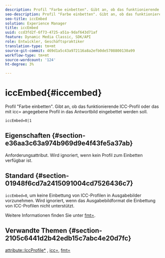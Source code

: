 ```yaml
---
description: Profil "Farbe einbetten". Gibt an, ob das funktionierende ICC-Profil oder das mit icc= angegebene Profil in das Antwortbild eingebettet werden soll.
seo-description: Profil "Farbe einbetten". Gibt an, ob das funktionierende ICC-Profil oder das mit icc= angegebene Profil in das Antwortbild eingebettet werden soll.
seo-title: iccEmbed
solution: Experience Manager
title: iccEmbed
uuid: ccd3fd2f-6f73-4725-a51a-9daf643d71af
feature: Dynamic Media Classic, SDK/API
role: Entwickler, Geschäftspraktiker
translation-type: tm+mt
source-git-commit: 469d1a5c43a972116a8a2efb0de5708800130a99
workflow-type: tm+mt
source-wordcount: '124'
ht-degree: 3%

---
```



# iccEmbed{#iccembed}

Profil &quot;Farbe einbetten&quot;. Gibt an, ob das funktionierende ICC-Profil oder das mit icc= angegebene Profil in das Antwortbild eingebettet werden soll.

`iccEmbed=0|1`

## Eigenschaften {#section-e36aa3c63a974b969d9e4f43fe5a37ab}

Anforderungsattribut. Wird ignoriert, wenn kein Profil zum Einbetten verfügbar ist.

## Standard {#section-01948f6cd7a2415091004cd7526436c7}

`iccEmbed=0`, um keine Einbettung von ICC-Profilen in Ausgabebilder vorzunehmen. Wird ignoriert, wenn das Ausgabebildformat die Einbettung von ICC-Profilen nicht unterstützt.

Weitere Informationen finden Sie unter [fmt=](../../../../../is-api/http-ref/image-serving-api-ref/c-http-protocol-reference/c-command-reference/r-is-http-fmt.md#reference-cdf10043423b45ba9fe15157fb3ae37a).

## Verwandte Themen {#section-2105c6441d2b42edb15c7abc4e20d7fc}

[attribute::IccProfile*](../../../../../is-api/image-catalog/image-serving-api-ref/c-image-catalog-reference/c-icc-profile-map-reference/c-icc-profile-map-reference.md#concept-57b9148ce55249cd825cb7ee19ed057c) ,  [icc=](../../../../../is-api/http-ref/image-serving-api-ref/c-http-protocol-reference/c-command-reference/r-icc.md#reference-182b5679e21e4df3b4d330535a5a7517),  [fmt=](../../../../../is-api/http-ref/image-serving-api-ref/c-http-protocol-reference/c-command-reference/r-is-http-fmt.md#reference-cdf10043423b45ba9fe15157fb3ae37a)

